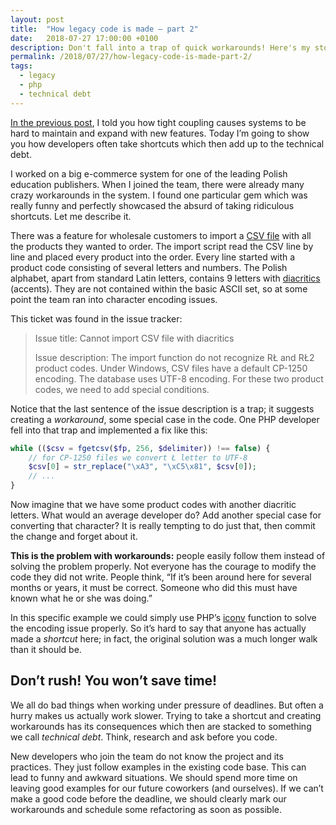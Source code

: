 ```yaml
---
layout: post
title:  "How legacy code is made – part 2"
date:   2018-07-27 17:00:00 +0100
description: Don't fall into a trap of quick workarounds! Here's my story about a nasty hack which caused more problems than it solved.
permalink: /2018/07/27/how-legacy-code-is-made-part-2/
tags:
  - legacy
  - php
  - technical debt
---
```


[In the previous post](/2018/07/13/how-a-legacy-code-is-made/), I told you how tight coupling causes systems to be hard to maintain and expand with new features. Today I’m going to show you how developers often take shortcuts which then add up to the technical debt.

I worked on a big e-commerce system for one of the leading Polish education publishers. When I joined the team, there were already many crazy workarounds in the system. I found one particular gem which was really funny and perfectly showcased the absurd of taking ridiculous shortcuts. Let me describe it.

There was a feature for wholesale customers to import a [CSV file](https://en.wikipedia.org/wiki/Comma-separated_values) with all the products they wanted to order. The import script read the CSV line by line and placed every product into the order. Every line started with a product code consisting of several letters and numbers. The Polish alphabet, apart from standard Latin letters, contains 9 letters with [diacritics](https://en.wikipedia.org/wiki/Diacritic#Languages_with_letters_containing_diacritics) (accents). They are not contained within the basic ASCII set, so at some point the team ran into character encoding issues.

This ticket was found in the issue tracker:

> Issue title: Cannot import CSV file with diacritics
>
> Issue description: The import function do not recognize RŁ and RŁ2 product codes. Under Windows, CSV files have a default CP-1250 encoding. The database uses UTF-8 encoding. For these two product codes, we need to add special conditions.

Notice that the last sentence of the issue description is a trap; it suggests creating a *workaround*, some special case in the code. One PHP developer fell into that trap and implemented a fix like this:

```php
while (($csv = fgetcsv($fp, 256, $delimiter)) !== false) {
    // for CP-1250 files we convert Ł letter to UTF-8
    $csv[0] = str_replace("\xA3", "\xC5\x81", $csv[0]);
    // ...
}
```

Now imagine that we have some product codes with another diacritic letters. What would an average developer do? Add another special case for converting that character? It is really tempting to do just that, then commit the change and forget about it.

**This is the problem with workarounds:** people easily follow them instead of solving the problem properly. Not everyone has the courage to modify the code they did not write. People think, “If it’s been around here for several months or years, it must be correct. Someone who did this must have known what he or she was doing.”

In this specific example we could simply use PHP’s [iconv](http://php.net/manual/en/function.iconv.php) function to solve the encoding issue properly. So it’s hard to say that anyone has actually made a *shortcut* here; in fact, the original solution was a much longer walk than it should be.

## Don’t rush! You won’t save time!

We all do bad things when working under pressure of deadlines. But often a hurry makes us actually work slower. Trying to take a shortcut and creating workarounds has its consequences which then are stacked to something we call *technical debt*. Think, research and ask before you code.

New developers who join the team do not know the project and its practices. They just follow examples in the existing code base. This can lead to funny and awkward situations. We should spend more time on leaving good examples for our future coworkers (and ourselves). If we can’t make a good code before the deadline, we should clearly mark our workarounds and schedule some refactoring as soon as possible.
